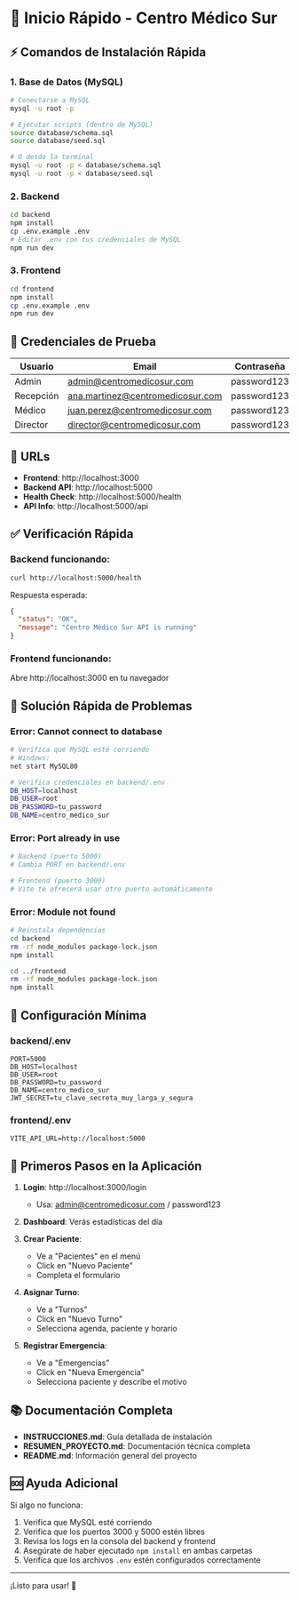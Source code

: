 # 🚀 Inicio Rápido - Centro Médico Sur

## ⚡ Comandos de Instalación Rápida

### 1. Base de Datos (MySQL)

```bash
# Conectarse a MySQL
mysql -u root -p

# Ejecutar scripts (dentro de MySQL)
source database/schema.sql
source database/seed.sql

# O desde la terminal
mysql -u root -p < database/schema.sql
mysql -u root -p < database/seed.sql
```

### 2. Backend

```bash
cd backend
npm install
cp .env.example .env
# Editar .env con tus credenciales de MySQL
npm run dev
```

### 3. Frontend

```bash
cd frontend
npm install
cp .env.example .env
npm run dev
```

## 🔑 Credenciales de Prueba

| Usuario | Email | Contraseña | Rol |
|---------|-------|------------|-----|
| Admin | admin@centromedicosur.com | password123 | Administrador |
| Recepción | ana.martinez@centromedicosur.com | password123 | Recepcionista |
| Médico | juan.perez@centromedicosur.com | password123 | Profesional |
| Director | director@centromedicosur.com | password123 | Director |

## 📍 URLs

- **Frontend**: http://localhost:3000
- **Backend API**: http://localhost:5000
- **Health Check**: http://localhost:5000/health
- **API Info**: http://localhost:5000/api

## ✅ Verificación Rápida

### Backend funcionando:
```bash
curl http://localhost:5000/health
```

Respuesta esperada:
```json
{
  "status": "OK",
  "message": "Centro Médico Sur API is running"
}
```

### Frontend funcionando:
Abre http://localhost:3000 en tu navegador

## 🐛 Solución Rápida de Problemas

### Error: Cannot connect to database
```bash
# Verifica que MySQL esté corriendo
# Windows:
net start MySQL80

# Verifica credenciales en backend/.env
DB_HOST=localhost
DB_USER=root
DB_PASSWORD=tu_password
DB_NAME=centro_medico_sur
```

### Error: Port already in use
```bash
# Backend (puerto 5000)
# Cambia PORT en backend/.env

# Frontend (puerto 3000)
# Vite te ofrecerá usar otro puerto automáticamente
```

### Error: Module not found
```bash
# Reinstala dependencias
cd backend
rm -rf node_modules package-lock.json
npm install

cd ../frontend
rm -rf node_modules package-lock.json
npm install
```

## 📝 Configuración Mínima

### backend/.env
```env
PORT=5000
DB_HOST=localhost
DB_USER=root
DB_PASSWORD=tu_password
DB_NAME=centro_medico_sur
JWT_SECRET=tu_clave_secreta_muy_larga_y_segura
```

### frontend/.env
```env
VITE_API_URL=http://localhost:5000
```

## 🎯 Primeros Pasos en la Aplicación

1. **Login**: http://localhost:3000/login
   - Usa: admin@centromedicosur.com / password123

2. **Dashboard**: Verás estadísticas del día

3. **Crear Paciente**:
   - Ve a "Pacientes" en el menú
   - Click en "Nuevo Paciente"
   - Completa el formulario

4. **Asignar Turno**:
   - Ve a "Turnos"
   - Click en "Nuevo Turno"
   - Selecciona agenda, paciente y horario

5. **Registrar Emergencia**:
   - Ve a "Emergencias"
   - Click en "Nueva Emergencia"
   - Selecciona paciente y describe el motivo

## 📚 Documentación Completa

- **INSTRUCCIONES.md**: Guía detallada de instalación
- **RESUMEN_PROYECTO.md**: Documentación técnica completa
- **README.md**: Información general del proyecto

## 🆘 Ayuda Adicional

Si algo no funciona:

1. Verifica que MySQL esté corriendo
2. Verifica que los puertos 3000 y 5000 estén libres
3. Revisa los logs en la consola del backend y frontend
4. Asegúrate de haber ejecutado `npm install` en ambas carpetas
5. Verifica que los archivos `.env` estén configurados correctamente

---

¡Listo para usar! 🎉

